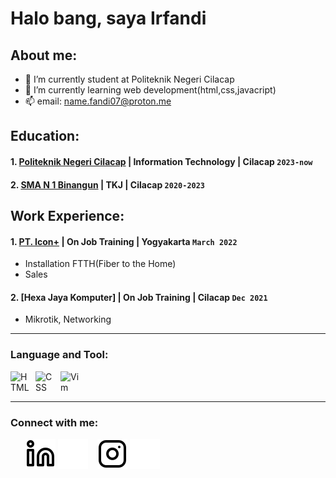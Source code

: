 # Halo bang, saya Irfandi
## About me:
- 🔭 I’m currently student at Politeknik Negeri Cilacap
- 🌱 I’m currently learning web development(html,css,javacript)
- 📫 email: name.fandi07@proton.me

## Education:

#### 1. [Politeknik Negeri Cilacap](https://www.pnc.ac.id) | Information Technology | Cilacap `2023-now`
 #### 2. [SMA N 1 Binangun](https://www.sman1binangun.sch.id) | TKJ | Cilacap `2020-2023`

## Work Experience:
#### 1. [PT. Icon+](https://www.plniconplus.co.id) | On Job Training | Yogyakarta `March 2022`
   - Installation FTTH(Fiber to the Home)
   - Sales
#### 2. [Hexa Jaya Komputer] | On Job Training | Cilacap `Dec 2021`
   - Mikrotik, Networking
---
### Language and Tool:
[<img align="left" alt="HTML" width="30px" src="https://www.w3.org/html/logo/img/mark-only-icon.png" style="padding-right:10px;" />][webdev]
[<img align="left" alt="CSS" width="30px" src="https://upload.wikimedia.org/wikipedia/commons/thumb/d/d5/CSS3_logo_and_wordmark.svg/120px-CSS3_logo_and_wordmark.svg.png" style="padding-right:10px;" />][webdev]
[<img align="left" alt="Vim" width="30px" src="https://upload.wikimedia.org/wikipedia/commons/thumb/9/9f/Vimlogo.svg/120px-Vimlogo.svg.png" style="padding-right:10px;" />][webdev]
<br />
<br />

---
### Connect with me:

&nbsp;&nbsp;
&nbsp;&nbsp;
[![website](./img/linkedin-light.svg)](https://www.linkedin.com/in/ego-irfandi-894580272#gh-light-mode-only)
[![website](./img/linkedin-dark.svg)](https://www.linkedin.com/in/ego-irfandi-894580272#gh-dark-mode-only)
&nbsp;&nbsp;
[![website](./img/instagram-light.svg)](https://instagram.com/wicis_literally#gh-light-mode-only)
[![website](./img/instagram-dark.svg)](https://instagram.com/wicis_literally#gh-dark-mode-only)



[webdev]: https://github.com/Eirfand1/Eirfand1
